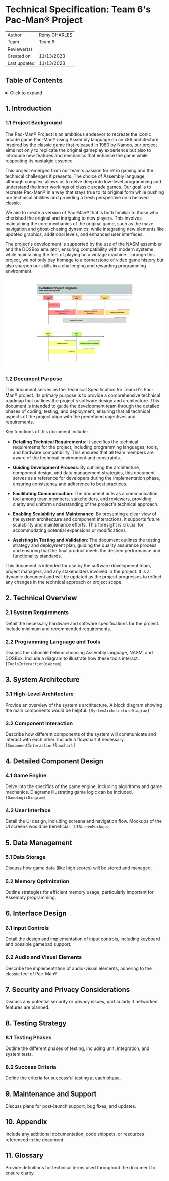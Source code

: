 # Technical Specification: Team 6's Pac-Man® Project

| | |
| ----- | ----- |
| Author | Rémy CHARLES|
| Team | Team 6 |
| Reviewer(s) |  |
| Created on | 11/13/2023 |
| Last updated | 11/13/2023 |

## Table of Contents

<details><summary> Click to expand </summary>

- [Technical Specification: Team 6's Pac-Man® Project](#technical-specification-team-6s-pac-man-project)
  - [Table of Contents](#table-of-contents)
  - [1. Introduction](#1-introduction)
    - [1.1 Project Background](#11-project-background)
    - [1.2 Document Purpose](#12-document-purpose)
  - [2. Technical Overview](#2-technical-overview)
    - [2.1 System Requirements](#21-system-requirements)
    - [2.2 Programming Language and Tools](#22-programming-language-and-tools)
  - [3. System Architecture](#3-system-architecture)
    - [3.1 High-Level Architecture](#31-high-level-architecture)
    - [3.2 Component Interaction](#32-component-interaction)
  - [4. Detailed Component Design](#4-detailed-component-design)
    - [4.1 Game Engine](#41-game-engine)
    - [4.2 User Interface](#42-user-interface)
  - [5. Data Management](#5-data-management)
    - [5.1 Data Storage](#51-data-storage)
    - [5.2 Memory Optimization](#52-memory-optimization)
  - [6. Interface Design](#6-interface-design)
    - [6.1 Input Controls](#61-input-controls)
    - [6.2 Audio and Visual Elements](#62-audio-and-visual-elements)
  - [7. Security and Privacy Considerations](#7-security-and-privacy-considerations)
  - [8. Testing Strategy](#8-testing-strategy)
    - [8.1 Testing Phases](#81-testing-phases)
    - [8.2 Success Criteria](#82-success-criteria)
  - [9. Maintenance and Support](#9-maintenance-and-support)
  - [10. Appendix](#10-appendix)
  - [11. Glossary](#11-glossary)

</details>

## 1. Introduction
### 1.1 Project Background
The Pac-Man® Project is an ambitious endeavor to recreate the iconic arcade game Pac-Man® using Assembly language on an x86 architecture. Inspired by the classic game first released in 1980 by Namco, our project aims not only to replicate the original gameplay experience but also to introduce new features and mechanics that enhance the game while respecting its nostalgic essence.

This project emerged from our team's passion for retro gaming and the technical challenges it presents. The choice of Assembly language, although complex, allows us to delve deep into low-level programming and understand the inner workings of classic arcade games. Our goal is to recreate Pac-Man® in a way that stays true to its original form while pushing our technical abilities and providing a fresh perspective on a beloved classic.

We aim to create a version of Pac-Man® that is both familiar to those who cherished the original and intriguing to new players. This involves maintaining the core mechanics of the original game, such as the maze navigation and ghost-chasing dynamics, while integrating new elements like updated graphics, additional levels, and enhanced user interfaces.

The project's development is supported by the use of the NASM assembler and the DOSBox emulator, ensuring compatibility with modern systems while maintaining the feel of playing on a vintage machine. Through this project, we not only pay homage to a cornerstone of video game history but also sharpen our skills in a challenging and rewarding programming environment.

<img src="img/EvolutionProjectDiagram.png">

### 1.2 Document Purpose

This document serves as the Technical Specification for Team 6's Pac-Man® project. Its primary purpose is to provide a comprehensive technical roadmap that outlines the project's software design and architecture. This document is intended to guide the development team through the detailed phases of coding, testing, and deployment, ensuring that all technical aspects of the project align with the predefined objectives and requirements.

Key functions of this document include:

- **Detailing Technical Requirements**: It specifies the technical requirements for the project, including programming languages, tools, and hardware compatibility. This ensures that all team members are aware of the technical environment and constraints.

- **Guiding Development Process**: By outlining the architecture, component design, and data management strategies, this document serves as a reference for developers during the implementation phase, ensuring consistency and adherence to best practices.

- **Facilitating Communication**: The document acts as a communication tool among team members, stakeholders, and reviewers, providing clarity and uniform understanding of the project's technical approach.

- **Enabling Scalability and Maintenance**: By presenting a clear view of the system architecture and component interactions, it supports future scalability and maintenance efforts. This foresight is crucial for accommodating potential expansions or modifications.

- **Assisting in Testing and Validation**: The document outlines the testing strategy and deployment plan, guiding the quality assurance process and ensuring that the final product meets the desired performance and functionality standards.

This document is intended for use by the software development team, project managers, and any stakeholders involved in the project. It is a dynamic document and will be updated as the project progresses to reflect any changes in the technical approach or project scope.

## 2. Technical Overview
### 2.1 System Requirements
Detail the necessary hardware and software specifications for the project. Include minimum and recommended requirements.

### 2.2 Programming Language and Tools
Discuss the rationale behind choosing Assembly language, NASM, and DOSBox. Include a diagram to illustrate how these tools interact. `[ToolsInteractionDiagram]`

## 3. System Architecture
### 3.1 High-Level Architecture
Provide an overview of the system's architecture. A block diagram showing the main components would be helpful. `[SystemArchitectureDiagram]`

### 3.2 Component Interaction
Describe how different components of the system will communicate and interact with each other. Include a flowchart if necessary. `[ComponentInteractionFlowchart]`

## 4. Detailed Component Design
### 4.1 Game Engine
Delve into the specifics of the game engine, including algorithms and game mechanics. Diagrams illustrating game logic can be included. `[GameLogicDiagram]`

### 4.2 User Interface
Detail the UI design, including screens and navigation flow. Mockups of the UI screens would be beneficial. `[UIScreenMockups]`

## 5. Data Management
### 5.1 Data Storage
Discuss how game data (like high scores) will be stored and managed.

### 5.2 Memory Optimization
Outline strategies for efficient memory usage, particularly important for Assembly programming.

## 6. Interface Design
### 6.1 Input Controls
Detail the design and implementation of input controls, including keyboard and possible gamepad support.

### 6.2 Audio and Visual Elements
Describe the implementation of audio-visual elements, adhering to the classic feel of Pac-Man®.

## 7. Security and Privacy Considerations
Discuss any potential security or privacy issues, particularly if networked features are planned.

## 8. Testing Strategy
### 8.1 Testing Phases
Outline the different phases of testing, including unit, integration, and system tests.

### 8.2 Success Criteria
Define the criteria for successful testing at each phase.

## 9. Maintenance and Support
Discuss plans for post-launch support, bug fixes, and updates.

## 10. Appendix
Include any additional documentation, code snippets, or resources referenced in the document.

## 11. Glossary
Provide definitions for technical terms used throughout the document to ensure clarity.

